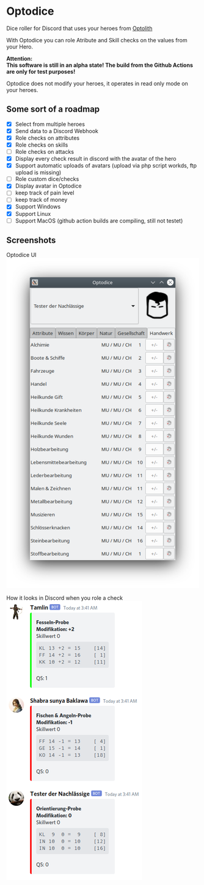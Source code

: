 # Optodice
Dice roller for Discord that uses your heroes from [Optolith](https://github.com/elyukai/optolith-client)

With Optodice you can role Atribute and Skill checks on the values from your Hero.

**Attention:  
This software is still in an alpha state! The build from the Github Actions are only for test purposes!**

Optodice does not modify your heroes, it operates in read only mode on your heroes.

## Some sort of a roadmap
- [x] Select from multiple heroes
- [x] Send data to a Discord Webhook
- [x] Role checks on attributes
- [x] Role checks on skills
- [ ] Role checks on attacks
- [x] Display every check result in discord with the avatar of the hero
- [x] Support automatic uploads of avatars (upload via php script workds, ftp upload is missing)
- [ ] Role custom dice/checks
- [x] Display avatar in Optodice
- [ ] keep track of pain level
- [ ] keep track of money
- [x] Support Windows
- [x] Support Linux
- [ ] Support MacOS (github action builds are compiling, still not testet)

## Screenshots
Optodice UI  
![Screenshot of the Optodice UI](https://github.com/soulflyman/optodice/blob/main/.github/assets/screenshots/optodice.png?raw=true)

How it looks in Discord when you role a check  
![Screenshot of the Optodice messages in a Discord channel](https://github.com/soulflyman/optodice/blob/main/.github/assets/screenshots/discord.png?raw=true)